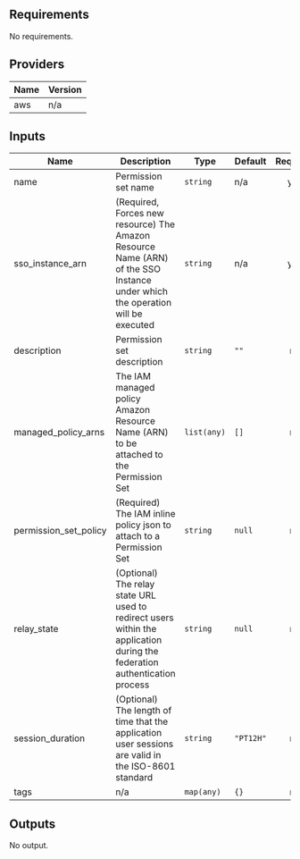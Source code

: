 ## Requirements

No requirements.

## Providers

| Name | Version |
|------|---------|
| aws | n/a |

## Inputs

| Name | Description | Type | Default | Required |
|------|-------------|------|---------|:--------:|
| name | Permission set name | `string` | n/a | yes |
| sso\_instance\_arn | (Required, Forces new resource) The Amazon Resource Name (ARN) of the SSO Instance under which the operation will be executed | `string` | n/a | yes |
| description | Permission set description | `string` | `""` | no |
| managed\_policy\_arns | The IAM managed policy Amazon Resource Name (ARN) to be attached to the Permission Set | `list(any)` | `[]` | no |
| permission\_set\_policy | (Required) The IAM inline policy json to attach to a Permission Set | `string` | `null` | no |
| relay\_state | (Optional) The relay state URL used to redirect users within the application during the federation authentication process | `string` | `null` | no |
| session\_duration | (Optional) The length of time that the application user sessions are valid in the ISO-8601 standard | `string` | `"PT12H"` | no |
| tags | n/a | `map(any)` | `{}` | no |

## Outputs

No output.


